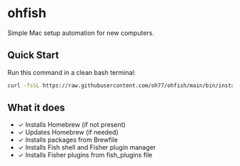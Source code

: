 # ohfish

Simple Mac setup automation for new computers.

## Quick Start

Run this command in a clean bash terminal:

```bash
curl -fsSL https://raw.githubusercontent.com/oh77/ohfish/main/bin/install.sh | bash
```

## What it does

- ✓ Installs Homebrew (if not present)
- ✓ Updates Homebrew (if needed)
- ✓ Installs packages from Brewfile
- ✓ Installs Fish shell and Fisher plugin manager
- ✓ Installs Fisher plugins from fish_plugins file

